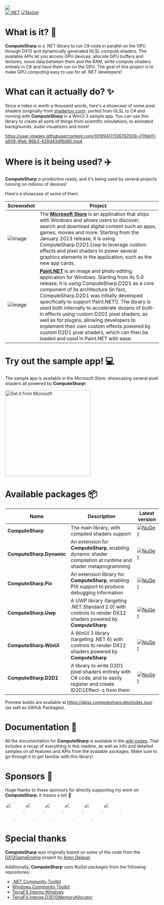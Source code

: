![](https://user-images.githubusercontent.com/10199417/108635546-3512ea00-7480-11eb-8172-99bc59f4eb6f.png)
<br/>
[![.NET](https://github.com/Sergio0694/ComputeSharp/workflows/.NET/badge.svg)](https://github.com/Sergio0694/ComputeSharp/actions) [![NuGet](https://img.shields.io/nuget/dt/ComputeSharp.svg)](https://www.nuget.org/stats/packages/ComputeSharp?groupby=Version)

# What is it? 🚀

**ComputeSharp** is a .NET library to run C# code in parallel on the GPU through DX12 and dynamically generated HLSL compute shaders. The available APIs let you access GPU devices, allocate GPU buffers and textures, move data between them and the RAM, write compute shaders entirely in C# and have them run on the GPU. The goal of this project is to make GPU computing easy to use for all .NET developers!

# What can it actually do? ✨

Since a video is worth a thousand words, here's a showcase of some pixel shaders (originally from [shadertoy.com](https://www.shadertoy.com/)), ported from GLSL to C# and running with **ComputeSharp** in a WinUI 3 sample app. You can use this library to create all sorts of things from scientific simulations, to animated backgrounds, audio visualizers and more!

https://user-images.githubusercontent.com/10199417/126792509-c11feb11-a609-4fab-86b3-426d43df6d90.mp4

# Where is it being used? ✈️

**ComputeSharp** is production ready, and it's being used by several projects running on millions of devices!

Here's a showcase of some of them:

| Screenshot | Project |
| ------ | ------  |
| ![image](https://user-images.githubusercontent.com/10199417/223806227-3a08e65c-8387-4b44-90f4-5dda46a9a02c.png) | The [**Microsoft Store**](https://apps.microsoft.com/) is an application that ships with Windows and allows users to discover, search and download digital content such as apps, games, movies and more. Starting from the January 2023 release, it is using ComputeSharp.D2D1.Uwp to leverage custom effects and pixel shaders to power several graphics elements in the application, such as the new app cards.  |
| ![image](https://user-images.githubusercontent.com/10199417/223808546-1f6ecbf1-920d-407a-8385-d894fef0719c.png) | [**Paint.NET**](https://getpaint.net/) is an image and photo editing application for Windows. Starting from its 5.0 release, it is using ComputeSharp.D2D1 as a core component of its architecture (in fact, ComputeSharp.D2D1 was initially developed specifically to support Paint.NET!). The library is used both internally to accelerate dozens of built-in effects using custom D2D1 pixel shaders, as well as for plugins, allowing developers to implement their own custom effects powered by custom D2D1 pixel shaders, which can then be loaded and used in Paint.NET with ease. |

# Try out the sample app! 💻

The sample app is available in the Microsoft Store, showcasing several pixel shaders all powered by **ComputeSharp**!

<a href="https://www.microsoft.com/store/apps/9PDC095X3PKV"><img src="https://developer.microsoft.com/en-us/store/badges/images/English_get-it-from-MS.png" alt="Get it from Microsoft" width='280' /></a>

# Available packages 📦

| Name | Description | Latest version |
| ------ | ------  | ------ |
| **ComputeSharp** | The main library, with compiled shaders support | [![NuGet](https://img.shields.io/nuget/vpre/ComputeSharp.svg)](https://www.nuget.org/packages/ComputeSharp/) |
| **ComputeSharp.Dynamic** | An extension for **ComputeSharp**, enabling dynamic shader compilation at runtime and shader metaprogramming | [![NuGet](https://img.shields.io/nuget/vpre/ComputeSharp.Dynamic.svg)](https://www.nuget.org/packages/ComputeSharp.Dynamic/) |
| **ComputeSharp.Pix** | An extension library for **ComputeSharp**, enabling PIX support to produce debugging information | [![NuGet](https://img.shields.io/nuget/vpre/ComputeSharp.Pix.svg)](https://www.nuget.org/packages/ComputeSharp.Pix/) |
| **ComputeSharp.Uwp** | A UWP library (targeting .NET Standard 2.0) with controls to render DX12 shaders powered by **ComputeSharp** | [![NuGet](https://img.shields.io/nuget/vpre/ComputeSharp.Uwp.svg)](https://www.nuget.org/packages/ComputeSharp.Uwp/) |
| **ComputeSharp.WinUI** | A WinUI 3 library (targeting .NET 6) with controls to render DX12 shaders powered by **ComputeSharp** | [![NuGet](https://img.shields.io/nuget/vpre/ComputeSharp.WinUI.svg)](https://www.nuget.org/packages/ComputeSharp.WinUI/) |
| **ComputeSharp.D2D1** | A library to write D2D1 pixel shaders entirely with C# code, and to easily register and create ID2D1Effect-s from them | [![NuGet](https://img.shields.io/nuget/vpre/ComputeSharp.D2D1.svg)](https://www.nuget.org/packages/ComputeSharp.D2D1/) |

Preview builds are available at https://pkgs.computesharp.dev/index.json (as well as GitHub Packages).

# Documentation 📖

All the documentation for **ComputeSharp** is available in the [wiki pages](https://github.com/Sergio0694/ComputeSharp/wiki). That includes a recap of everything in this readme, as well as info and detailed samples on all features and APIs from the available packages. Make sure to go through it to get familiar with this library!

# Sponsors 🎁

Huge thanks to these sponsors for directly supporting my work on **ComputeSharp**, it means a lot! 🙌

<a href="https://github.com/paintdotnet"><img src="https://avatars.githubusercontent.com/u/11067286" height="auto" width="60" style="border-radius:50%"></a>
<a href="https://github.com/iamabigartist"><img src="https://avatars.githubusercontent.com/u/53459343" height="auto" width="60" style="border-radius:50%"></a>
<a href="https://github.com/dgellow"><img src="https://avatars.githubusercontent.com/u/2451004" height="auto" width="60" style="border-radius:50%"></a>
<a href="https://github.com/ptasev"><img src="https://avatars.githubusercontent.com/u/23424044" height="auto" width="60" style="border-radius:50%"></a>
<a href="https://github.com/xoofx"><img src="https://avatars.githubusercontent.com/u/715038" height="auto" width="60" style="border-radius:50%"></a>
<a href="https://github.com/hawkerm"><img src="https://avatars.githubusercontent.com/u/8959496" height="auto" width="60" style="border-radius:50%"></a>

# Special thanks

**ComputeSharp** was originally based on some of the code from the [DX12GameEngine](https://github.com/Aminator/DirectX12GameEngine) project by [Amin Delavar](https://github.com/Aminator).

Additionally, **ComputeSharp** uses NuGet packages from the following repositories:

- [.NET Community Toolkit](https://aka.ms/toolkit/dotnet)
- [Windows Community Toolkit](https://aka.ms/toolkit/windows)
- [TerraFX.Interop.Windows](https://github.com/terrafx/terrafx.interop.windows)
- [TerraFX.Interop.D3D12MemoryAllocator](https://github.com/terrafx/terrafx.interop.d3d12memoryallocator)
